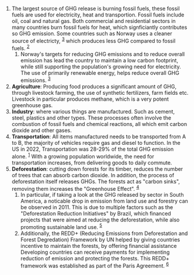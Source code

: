 1. The largest source of GHG release is burning fossil fuels, these fossil fuels are used for electricity, heat and transportion. Fossil fuels include oil, coal and natural gas. Both commercial and residential sectors in many countries burn fossil fuels for heat, which signficiantly contributes so GHG emission. Some countries such as Norway uses a cleaner source of electricty, <sup>[3]</sup> which produces less GHG compared to fossil fuels. <sup>[2]</sup>
   1. Norway's targets for reducing GHG emissions and to reduce overall emission has lead the country to maintain a low carbon footprint, while still supporting the population's growing need for electricity. The use of primarily renewable energy, helps reduce overall GHG emissions. <sup>[3]</sup>
2. **Agriculture**: Producing food produces a significant amount of GHG, through livestock farming, the use of synthetic fertilizers, farm fields etc. Livestock in particular produces methane, which is a very potent greenhouse gas.
3. **Industry**: where various things are manufactured. Such as cement, steel, plastics and other types. These processes often involve the combustion of fossil fuels and chemical reactions, all which emit carbon dioxide and other gases.
4. **Transportation**: All items manufactured needs to be transported from A to B, the majority of vehicles require gas and diesel to function. In the US in 2022, Transportation was 28-29% of the total GHG emission alone. <sup>[1]</sup> With a growing population worldwide, the need for transportation increases, from delivering goods to daily commute.
5. **Deforestation**: cutting down forests for its timber, reduces the number of trees that can absorb carbon dioxide. In addition, the process of deforestation itself releases GHGs. The forests act as "carbon sinks", removing them increases the "Greenhouse Effect". <sup>[4]</sup>
   1. In particular, if taking a look at the GHG released by sector in South America, a noticable drop in emission from land use and forestry can be observed in 2011. This is due to multiple factors such as the "Deforestation Reduction Initiatives" by Brazil, which financed projects that were aimed at reducing the deforestation, while also promoting sustainable land use. <sup>[5]</sup>
   2. Additionally, the REDD+ (Reducing Emissions from Deforestation and Forest Degredation) Framework by UN helped by giving countries incentive to maintain the forests, by offering financial assistance Developing countries can receive payments for implementing reduction of emission and protecting the forests. This REDD+ framework was established as part of the Paris Agreement. <sup>[6]</sup>

[1]: https://www.epa.gov/ghgemissions/sources-greenhouse-gas-emissions
[2]: https://www.eea.europa.eu/publications/eu-renewable-electricity-has-reduced
[3]: https://www.iea.org/reports/norway-2022/executive-summary
[4]: https://www.worldwildlife.org/threats/deforestation-and-forest-degradation
[5]: https://www.cbd.int/doc/meetings/ecr/cbwecr-sa-01/other/cbwecr-sa-01-fao-01-en.pdf
[6]: https://unfccc.int/topics/land-use/workstreams/redd/what-is-redd